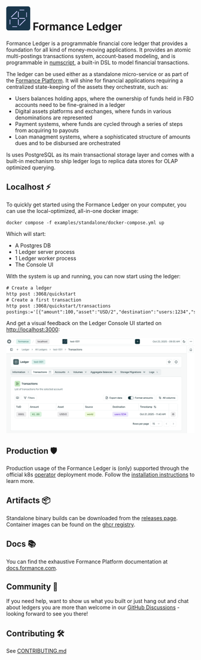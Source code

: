 # ![ledger](docs/ledger-logo.svg) Formance Ledger

Formance Ledger is a programmable financial core ledger that provides a foundation for all kind of money-moving applications. It provides an atomic multi-postings transactions system, account-based modeling, and is programmable in [numscript](https://docs.formance.com/modules/numscript/introduction), a built-in DSL to model financial transactions.

The ledger can be used either as a standalone micro-service or as part of the [Formance Platform](https://www.formance.com/). It will shine for financial applications requiring a centralized state-keeping of the assets they orchestrate, such as:

* Users balances holding apps, where the ownership of funds held in FBO accounts need to be fine-grained in a ledger
* Digital assets platforms and exchanges, where funds in various denominations are represented
* Payment systems, where funds are cycled through a series of steps from acquiring to payouts
* Loan managment systems, where a sophisticated structure of amounts dues and to be disbursed are orchestrated

Is uses PostgreSQL as its main transactional storage layer and comes with a built-in mechanism to ship ledger logs to replica data stores for OLAP optimized querying.

## Localhost ⚡

To quickly get started using the Formance Ledger on your computer, you can use the local-optimized, all-in-one docker image:

```
docker compose -f examples/standalone/docker-compose.yml up
```

Which will start:
* A Postgres DB
* 1 Ledger server process
* 1 Ledger worker process
* The Console UI

With the system is up and running, you can now start using the ledger:

```shell
# Create a ledger
http post :3068/quickstart
# Create a first transaction
http post :3068/quickstart/transactions postings:='[{"amount":100,"asset":"USD/2","destination":"users:1234","source":"world"}]'
```

And get a visual feedback on the Ledger Console UI started on [http://localhost:3000](http://localhost:3000/formance/localhost?region=localhost):

![console](examples/standalone/console-screenshot.png)

## Production 🛡️

Production usage of the Formance Ledger is (only) supported through the official k8s [operator](https://github.com/formancehq/operator) deployment mode. Follow the [installation instructions](https://docs.formance.com/build/deployment/operator/installation) to learn more.

## Artifacts 📦

Standalone binary builds can be downloaded from the [releases page](https://github.com/formancehq/ledger/releases).
Container images can be found on the [ghcr registry](https://github.com/formancehq/ledger/pkgs/container/ledger).

## Docs 📚

You can find the exhaustive Formance Platform documentation at [docs.formance.com](https://docs.formance.com).

## Community 💬

If you need help, want to show us what you built or just hang out and chat about ledgers you are more than welcome in our [GitHub Discussions](https://github.com/orgs/formancehq/discussions) - looking forward to see you there!

## Contributing 🛠️

See [CONTRIBUTING.md](./CONTRIBUTING.md)